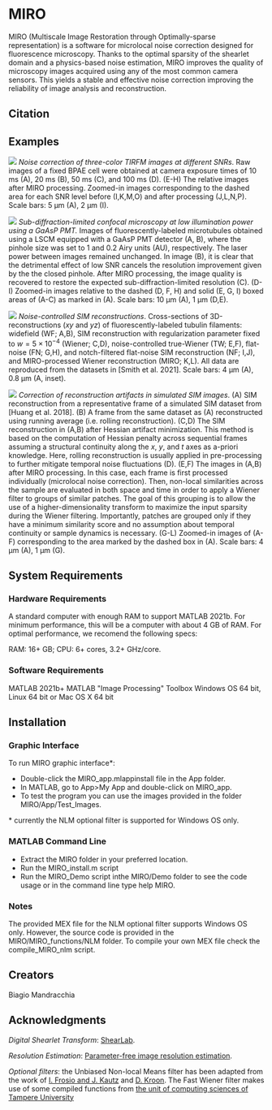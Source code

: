MIRO
=====

MIRO (Multiscale Image Restoration through Optimally-sparse representation) is a software for microlocal noise correction designed for fluorescence microscopy. Thanks to the optimal sparsity of the shearlet domain and a physics-based noise estimation, MIRO improves the quality of microscopy images acquired using any of the most common camera sensors. This yields a stable and effective noise correction improving the reliability of image analysis and reconstruction.

## Citation ##

## Examples ##

![](Figures/Image_TIRF.png)
*Noise correction of three-color TIRFM images at different SNRs*. Raw images of a fixed BPAE cell were obtained at camera exposure times of 10 ms (A), 20 ms (B), 50 ms (C), and 100 ms (D). (E-H) The relative images after MIRO processing. Zoomed-in images corresponding to the dashed area for each SNR level before (I,K,M,O) and after processing (J,L,N,P). Scale bars: 5 &mu;m (A), 2 &mu;m (I).


![](Figures/Image_Confocal.png)
*Sub-diffraction-limited confocal microscopy at low illumination power using a GaAsP PMT.* 
Images of fluorescently-labeled microtubules obtained using a LSCM equipped with a GaAsP PMT detector (A, B), where the pinhole size was set to 1 and 0.2 Airy units (AU), respectively. 
The laser power between images remained unchanged. In image (B), it is clear that the detrimental effect of low SNR cancels the resolution improvement given by the the closed pinhole. 
After MIRO processing, the image quality is recovered to restore the expected sub-diffraction-limited resolution (C). 
(D-I) Zoomed-in images relative to the dashed (D, F, H) and solid (E, G, I) boxed areas of (A-C) as marked in (A). Scale bars: 10 &mu;m (A), 1 &mu;m (D,E).


![](Figures/Image_SIM1.png)
*Noise-controlled SIM reconstructions*. Cross-sections of 3D-reconstructions (*xy* and *yz*) of fluorescently-labeled tubulin filaments: widefield (WF; A,B), SIM reconstruction with regularization parameter fixed to $w=5\times{}10^{-4}$ (Wiener; C,D), noise-controlled true-Wiener (TW; E,F), flat-noise (FN; G,H), and notch-filtered flat-noise SIM reconstruction (NF; I,J), and MIRO-processed Wiener reconstruction (MIRO; K,L).
All data are reproduced from the datasets in [Smith et al. 2021].
Scale bars: 4 &mu;m (A), 0.8 &mu;m (A, inset).


![](Figures/Image_SIM2.png)
*Correction of reconstruction artifacts in simulated SIM images*. (A) SIM reconstruction from a representative frame of a simulated SIM dataset from [Huang et al. 2018]. (B) A frame from the same dataset as (A) reconstructed using running average (i.e. rolling reconstruction). (C,D) The SIM reconstruction in (A,B) after Hessian artifact minimization. This method is based on the computation of Hessian penalty across sequential frames assuming a structural continuity along the *x*, *y*, and *t* axes as a-priori knowledge. Here, rolling reconstruction is usually applied in pre-processing to further mitigate temporal noise fluctuations (D). (E,F) The images in (A,B) after MIRO processing. 
In this case, each frame is first processed individually (microlocal noise correction). 
Then, non-local similarities across the sample are evaluated in both space and time in order to apply a Wiener filter to groups of similar patches. 
The goal of this grouping is to allow the use of a higher-dimensionality transform to maximize the input sparsity during the Wiener filtering. Importantly, patches are grouped only if they have a minimum similarity score and no assumption about temporal continuity or sample dynamics is necessary. (G-L) Zoomed-in images of (A-F) corresponding to the area marked by the dashed box in (A). Scale bars: 4 &mu;m (A), 1 &mu;m (G).


## System Requirements ##

### Hardware Requirements ###
A standard computer with enough RAM to support MATLAB 2021b. For minimum performance, this will be a computer with about 4 GB of RAM. For optimal performance, we recomend the following specs:

RAM: 16+ GB; 
CPU: 6+ cores, 3.2+ GHz/core.

### Software Requirements ###
MATLAB 2021b+ 
MATLAB "Image Processing" Toolbox
Windows OS 64 bit, Linux 64 bit or Mac OS X 64 bit

## Installation ##

### Graphic Interface ###
To run MIRO graphic interface\*:

 - Double-click the MIRO_app.mlappinstall file in the App folder.
 - In MATLAB, go to App>My App and double-click on MIRO_app.
 - To test the program you can use the images provided in the folder MIRO/App/Test_Images.

\* currently the NLM optional filter is supported for Windows OS only.
 
### MATLAB Command Line ###

 - Extract the MIRO folder in your preferred location.
 - Run the MIRO_install.m script
 - Run the MIRO_Demo script inthe MIRO/Demo folder to see the code usage or in the command line type help MIRO.

### Notes ###

The provided MEX file for the NLM optional filter supports Windows OS only. However, the source code is provided in the MIRO/MIRO_functions/NLM folder.
To compile your own MEX file check the compile_MIRO_nlm script. 

## Creators ##

Biagio Mandracchia

## Acknowledgments ##

*Digital Shearlet Transform*: [ShearLab](https://shearlab.math.lmu.de).

*Resolution Estimation*: [Parameter-free image resolution estimation](https://www.nature.com/articles/s41592-019-0515-7).

*Optional filters*: the Unbiased Non-local Means filter has been adapted from the work of [I. Frosio and J. Kautz](https://ieeexplore.ieee.org/document/8463600) and [D. Kroon](https://mathworks.com/matlabcentral/fileexchange/27395-fast-non-local-means-1d-2d-color-and-3d?s_tid=prof_contriblnk).
The Fast Wiener filter makes use of some compiled functions from
[the unit of computing sciences of Tampere University](https://webpages.tuni.fi/foi/GCF-BM3D/)

